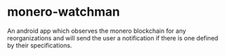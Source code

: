 # monero-watchman
An android app which observes the monero blockchain for any reorganizations and will send the user a notification if there is one defined by their specifications.
